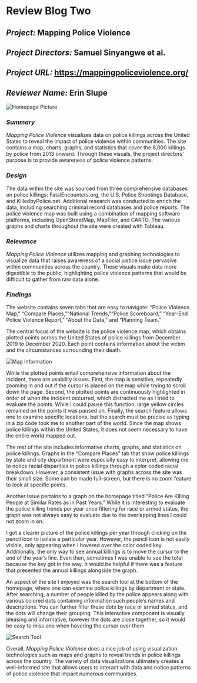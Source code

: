 # Review Blog Two

## *Project:* Mapping Police Violence

## *Project Directors:* Samuel Sinyangwe et al.

## *Project URL:* [https://mappingpoliceviolence.org/ ](https://mappingpoliceviolence.org/ )

## *Reviewer Name:* Erin Slupe

![Homepage Picture](https://eslupe6.github.io/eslupe6/images/pv1.png)

### *Summary*

*Mapping Police Violence* visualizes data on police killings across the United States to reveal the impact of police violence within communities. The site contains a map, charts, graphs, and statistics that cover the 8,000 killings by police from 2013 onward. Through these visuals, the project directors’ purpose is to provide awareness of police violence patterns.

### *Design*

The data within the site was sourced from three comprehensive databases on police killings: FatalEncounters.org, the U.S. Police Shootings Database, and KilledbyPolice.net. Additional research was conducted to enrich the data, including searching criminal record databases and police reports. The police violence map was built using a combination of mapping software platforms, including OpenStreetMap, MapTiler, and CARTO. The various graphs and charts throughout the site were created with Tableau.

### *Relevance*

*Mapping Police Violence* utilizes mapping and graphing technologies to visualize data that raises awareness of a social justice issue pervasive within communities across the country. These visuals make data more digestible to the public, highlighting police violence patterns that would be difficult to gather from raw data alone. 

### *Findings*

The website contains seven tabs that are easy to navigate: “Police Violence Map,” “Compare Places,”“National Trends,”“Police Scoreboard,” “Year-End Police Violence Report,” “About the Data,” and “Planning Team.”

The central focus of the website is the police violence map, which obtains plotted points across the United States of police killings from December 2019 to December 2020. Each point contains information about the victim and the circumstances surrounding their death.

![Map Information](https://eslupe6.github.io/eslupe6/images/pv2.png)

While the plotted points entail comprehensive information about the incident, there are usability issues. First, the map is sensitive, repeatedly zooming in and out if the cursor is placed on the map while trying to scroll down the page. Second, the plotted points are continuously highlighted in order of when the incident occurred, which distracted me as I tried to evaluate the points. While I could pause this function, large yellow circles remained on the points it was paused on. Finally, the search feature allows one to examine specific locations, but the search must be precise as typing in a zip code took me to another part of the world. Since the map shows police killings within the United States, it does not seem necessary to have the entire world mapped out. 

The rest of the site includes informative charts, graphs, and statistics on police killings. Graphs in the “Compare Places” tab that show police killings by state and city department were especially easy to interpret, allowing me to notice racial disparities in police killings through a color coded racial breakdown. However, a consistent issue with graphs across the site was their small size. Some can be made full-screen, but there is no zoom feature to look at specific points. 

Another issue pertains to a graph on the homepage titled “Police Are Killing People at Similar Rates as in Past Years.” While it is interesting to evaluate the police killing trends per year once filtering for race or armed status, the graph was not always easy to evaluate due to the overlapping lines I could not zoom in on.  

I got a clearer picture of the police killings per year through clicking on the pencil icon to isolate a particular year. However, the pencil icon is not easily visible, only appearing when I hovered over the color coded key. Additionally, the only way to see annual killings is to move the cursor to the end of the year’s line. Even then, sometimes I was unable to see the total because the key got in the way. It would be helpful if there was a feature that presented the annual killings alongside the graph.

An aspect of the site I enjoyed was the search tool at the bottom of the homepage, where one can examine police killings by department or state. After searching, a number of people killed by the police appears along with various colored dots containing information such people’s names and descriptions. You can further filter these dots by race or armed status, and the dots will change their grouping. This interactive component is visually pleasing and informative, however the dots are close together, so it would be easy to miss one when hovering the cursor over them. 

![Search Tool](https://eslupe6.github.io/eslupe6/images/pv4.png)

Overall, *Mapping Police Violence* does a nice job of using visualization technologies such as maps and graphs to reveal trends in police killings across the country. The variety of data visualizations ultimately creates a well-informed site that allows users to interact with data and notice patterns of police violence that impact numerous communities. 
